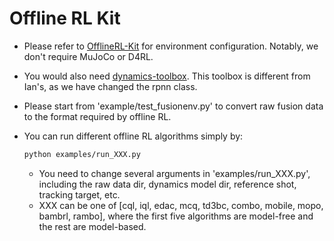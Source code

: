 # Offline RL Kit

- Please refer to [OfflineRL-Kit](https://github.com/yihaosun1124/OfflineRL-Kit) for environment configuration. Notably, we don't require MuJoCo or D4RL.

- You would also need [dynamics-toolbox](https://github.com/LucasCJYSDL/dynamics-toolbox). This toolbox is different from Ian's, as we have changed the rpnn class.

- Please start from 'example/test_fusionenv.py' to convert raw fusion data to the format required by offline RL.

- You can run different offline RL algorithms simply by:
    ```bash
    python examples/run_XXX.py
    ```
    - You need to change several arguments in 'examples/run_XXX.py', including the raw data dir, dynamics model dir, reference shot, tracking target, etc.
    - XXX can be one of [cql, iql, edac, mcq, td3bc, combo, mobile, mopo, bambrl, rambo], where the first five algorithms are model-free and the rest are model-based.